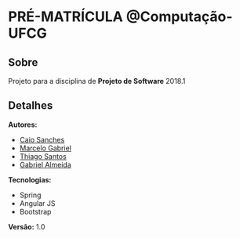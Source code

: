 ﻿


# **PRÉ-MATRÍCULA @Computação-UFCG**

## Sobre
Projeto para a disciplina de **Projeto de Software** 2018.1


## Detalhes

 **Autores:**
 -  [Caio Sanches](http://github.com/caiosbl) 
 - [Marcelo Gabriel](https://github.com/marcelovitorino)
 - [Thiago Santos](https://github.com/thiagosantos18)
 - [Gabriel Almeida](https://github.com/GabrielAlmeidaAzevedo)


**Tecnologias:** 
- Spring
- Angular JS
- Bootstrap

 **Versão:** 1.0
 

